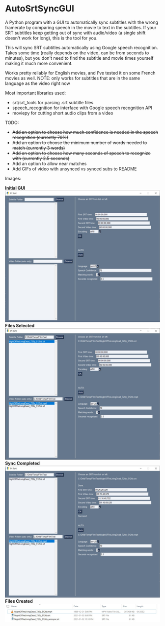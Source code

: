 # AutoSrtSyncGUI

A Python program with a GUI to automatically sync subtitles with the wrong framerate by comparing speech in the movie to text in the subtitles. If your SRT subtitles keep getting out of sync with audio/video (a single shift doesn't work for long), this is the tool for you.

This will sync SRT subtitles automatically using Google speech recognition.
Takes some time (really depends on the video, can be from seconds to minutes), but you don't need to find the subtitle and movie times yourself making it much more convenient.

Works pretty reliably for English movies, and I've tested it on some French movies as well.
NOTE: only works for subtitles that are in the same language as the video right now

Most important libraries used:
- srt/srt_tools for parsing .srt subtitle files
- speech_recognition for interface with Google speech recognition API
- moviepy for cutting short audio clips from a video

TODO:
- ~~Add an option to choose how much confidence is needed in the speech recognition (currently 70%)~~
- ~~Add an option to choose the minimum number of words needed to match (currently 3 words)~~
- ~~Add an option to choose how many seconds of speech to recognize with (currently 2.5 seconds)~~
- Add an option to allow near matches
- Add GIFs of video with unsynced vs synced subs to README

Images:

**Initial GUI**
<img src="ExamplePics/OpeningScreen.jpg" width="700"><br>
**Files Selected**
<img src="ExamplePics/SelectedFiles.jpg" width="700"><br>
**Sync Completed**
<img src="ExamplePics/CompletedSync.jpg" width="700"><br>
**Files Created**
<img src="ExamplePics/EndResult.jpg" width="700">